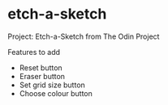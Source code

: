 # etch-a-sketch
Project: Etch-a-Sketch from The Odin Project


Features to add
- Reset button
- Eraser button
- Set grid size button
- Choose colour button
